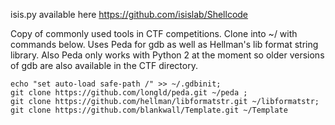 isis.py available here https://github.com/isislab/Shellcode

Copy of commonly used tools in CTF competitions. Clone into ~/ with commands below. Uses Peda for gdb as well as Hellman's lib format string library. Also Peda only works with Python 2 at the moment so older versions of gdb are also available in the CTF directory.

```
echo "set auto-load safe-path /" >> ~/.gdbinit;
git clone https://github.com/longld/peda.git ~/peda ;
git clone https://github.com/hellman/libformatstr.git ~/libformatstr;
git clone https://github.com/blankwall/Template.git ~/Template
```

